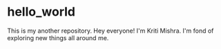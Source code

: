 # hello_world
This is my another repository.
Hey everyone!
I'm Kriti Mishra. I'm fond of exploring new things all around me.
